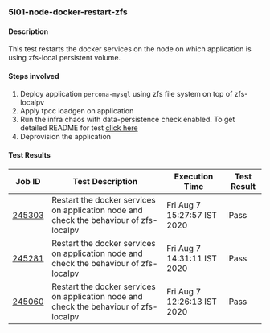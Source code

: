 ### 5I01-node-docker-restart-zfs

#### Description

This test restarts the docker services on the node on which application is using zfs-local persistent volume. 

#### Steps involved

1. Deploy application `percona-mysql` using zfs file system on top of zfs-localpv
2. Apply tpcc loadgen on application
3. Run the infra chaos with data-persistence check enabled. To get detailed README for test [click here]()
4. Deprovision the application

#### Test Results

| Job ID  |      Test Description         | Execution Time |   Test Result   |
|---------|-------------------------------|----------------|-----------------|
|     <a href="https://gitlab.openebs.ci/openebs/e2e-nativek8s/-/jobs/245303">245303</a>           |  Restart the docker services on application node and check the behaviour of zfs-localpv           | Fri Aug  7 15:27:57 IST 2020  | Pass |
|     <a href="https://gitlab.openebs.ci/openebs/e2e-nativek8s/-/jobs/245281">245281</a>           |  Restart the docker services on application node and check the behaviour of zfs-localpv           | Fri Aug  7 14:31:11 IST 2020  | Pass |
|     <a href="https://gitlab.openebs.ci/openebs/e2e-nativek8s/-/jobs/245060">245060</a>           |  Restart the docker services on application node and check the behaviour of zfs-localpv           | Fri Aug  7 12:26:13 IST 2020  | Pass |